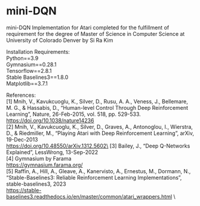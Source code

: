 # mini-DQN
mini-DQN Implementation for Atari completed for the fulfillment of requirement for the degree of Master of Science in Computer Science at University of Colorado Denver by Si Ra Kim

Installation Requirements:\
Python==3.9\
Gymnasium==0.28.1\
Tensorflow==2.8.1\
Stable Baselines3==1.8.0\
Matplotlib==3.7.1

References: \
[1] Mnih, V., Kavukcuoglu, K., Silver, D., Rusu, A. A., Veness, J., Bellemare, M. G., & Hassabis, D., “Human-level Control Through Deep Reinforcement Learning”, Nature, 26-Feb-2015, vol. 518, pp. 529-533. \
https://doi.org/10.1038/nature14236 \
[2] Mnih, V., Kavukcuoglu, K., Silver, D., Graves, A., Antonoglou, I., Wierstra, D., & Riedmiller, M., “Playing Atari with Deep Reinforcement Learning”, arXiv, 19-Dec-2013 \
https://doi.org/10.48550/arXiv.1312.5602\
[3] Bailey, J., “Deep Q-Networks Explained”, LessWrong, 13-Sep-2022\
[4] Gymnasium by Farama \
https://gymnasium.farama.org/ \
[5] Raffin, A., Hill, A., Gleave, A., Kanervisto, A., Ernestus, M., Dormann, N., “Stable-Baselines3: Reliable Reinforcement Learning Implementations”, stable-baselines3, 2023 \
https://stable-baselines3.readthedocs.io/en/master/common/atari_wrappers.html \
